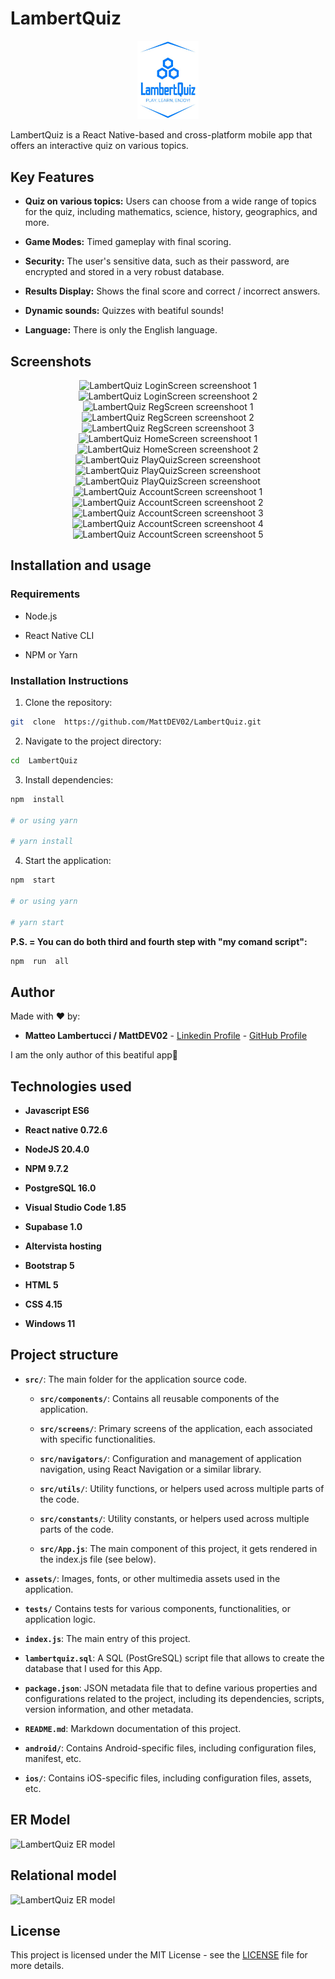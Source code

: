   

# LambertQuiz

  

  

<p align="center">
<img  title="LambertQuiz Logo"  alt="LambertQuiz Logo"  width="19.5%"  src="./assets/images/logo.png">
</p>

  

  

LambertQuiz is a React Native-based and cross-platform mobile app that offers an interactive quiz on various topics.

  

  

## Key Features

  

  

-  **Quiz on various topics:** Users can choose from a wide range of topics for the quiz, including mathematics, science, history, geographics, and more.

-  **Game Modes:** Timed gameplay with final scoring.

-  **Security:** The user's sensitive data, such as their password, are encrypted and stored in a very robust database.  

-  **Results Display:** Shows the final score and correct / incorrect answers.

-  **Dynamic sounds:** Quizzes with beatiful sounds!

- **Language:** There is only the English language.

  

  

## Screenshots

  

  

<p align="center">
<img  title="LambertQuiz LoginScreen screenshoot 1"  alt="LambertQuiz LoginScreen screenshoot 1"  src="https://matteolambertucci.altervista.org/lambertquiz/screenshoots/loginscreen1.jpeg"  width="35%">
<img  title="LambertQuiz LoginScreen screenshoot 2"  alt="LambertQuiz LoginScreen screenshoot 2"  src="https://matteolambertucci.altervista.org/lambertquiz/screenshoots/loginscreen2.jpeg"  width="35%">
<img  title="LambertQuiz RegScreen screenshoot 1"  alt="LambertQuiz RegScreen screenshoot 1"  src="https://matteolambertucci.altervista.org/lambertquiz/screenshoots/regscreen1.jpeg"  width="35%"><br />
<img  title="LambertQuiz RegScreen screenshoot 2"  alt="LambertQuiz RegScreen screenshoot 2"  src="https://matteolambertucci.altervista.org/lambertquiz/screenshoots/regscreen2.jpeg"  width="35%">
<img  title="LambertQuiz RegScreen screenshoot 3"  alt="LambertQuiz RegScreen screenshoot 3"  src="https://matteolambertucci.altervista.org/lambertquiz/screenshoots/regscreen3.jpeg"  width="35%">
<img  title="LambertQuiz HomeScreen screenshoot 1"  alt="LambertQuiz HomeScreen screenshoot 1"  src="https://matteolambertucci.altervista.org/lambertquiz/screenshoots/homescreen1.jpeg"  width="35%">
<img  title="LambertQuiz HomeScreen screenshoot 2"  alt="LambertQuiz HomeScreen screenshoot 2"  src="https://matteolambertucci.altervista.org/lambertquiz/screenshoots/homescreen2.jpeg"  width="35%">
<img  title="LambertQuiz PlayQuizScreen screenshoot"  alt="LambertQuiz PlayQuizScreen screenshoot"  src="https://matteolambertucci.altervista.org/lambertquiz/screenshoots/playquizscreen1.jpeg"  width="35%">
<img  title="LambertQuiz PlayQuizScreen screenshoot"  alt="LambertQuiz PlayQuizScreen screenshoot"  src="https://matteolambertucci.altervista.org/lambertquiz/screenshoots/playquizscreen2.jpeg"  width="35%">
<img  title="LambertQuiz PlayQuizScreen screenshoot"  alt="LambertQuiz PlayQuizScreen screenshoot"  src="https://matteolambertucci.altervista.org/lambertquiz/screenshoots/playquizscreen3.jpeg"  width="35%"><br />
<img  title="LambertQuiz AccountScreen screenshoot 1"  alt="LambertQuiz AccountScreen screenshoot 1"  src="https://matteolambertucci.altervista.org/lambertquiz/screenshoots/accountscreen1.jpeg"  width="35%">
<img  title="LambertQuiz AccountScreen screenshoot 2"  alt="LambertQuiz AccountScreen screenshoot 2"  src="https://matteolambertucci.altervista.org/lambertquiz/screenshoots/accountscreen2.jpeg"  width="35%">
<img  title="LambertQuiz AccountScreen screenshoot 3"  alt="LambertQuiz AccountScreen screenshoot 3"  src="https://matteolambertucci.altervista.org/lambertquiz/screenshoots/accountscreen3.jpeg"  width="35%">
<img  title="LambertQuiz AccountScreen screenshoot 4"  alt="LambertQuiz AccountScreen screenshoot 4"  src="https://matteolambertucci.altervista.org/lambertquiz/screenshoots/accountscreen4.jpeg"  width="35%">
<img  title="LambertQuiz AccountScreen screenshoot 5"  alt="LambertQuiz AccountScreen screenshoot 5"  src="https://matteolambertucci.altervista.org/lambertquiz/screenshoots/helpscreen.jpeg"  width="35%">
</p>

  

  

## Installation and usage

  

  

### Requirements

- Node.js

- React Native CLI

- NPM or Yarn
  
  
### Installation Instructions

  

  

1. Clone the repository:

  

  

```bash
git  clone  https://github.com/MattDEV02/LambertQuiz.git
```

  

  

2. Navigate to the project directory:

  

  

```bash
cd  LambertQuiz
```

  

  

3. Install dependencies:

  

  

```bash
npm  install

# or using yarn

# yarn install
```

  

  

4. Start the application:

  

  

```bash
npm  start

# or using yarn

# yarn start
```

  

**P.S. = You can do both third and fourth step with "my comand script":**

  

  

```bash
npm  run  all
```


## Author

Made with ❤️ by:

- **Matteo Lambertucci / MattDEV02** - [Linkedin Profile](https://www.linkedin.com/in/matteo-lambertucci-134073211) - [GitHub Profile](https://github.com/MattDEV02)

I am the only author of this beatiful app👀
  

  

## Technologies used

  

  

-  **Javascript ES6**

  

-  **React native 0.72.6**

  

-  **NodeJS 20.4.0**

  

-  **NPM 9.7.2**

  

-  **PostgreSQL 16.0**

  

-  **Visual Studio Code 1.85**

  

-  **Supabase 1.0**

  

-  **Altervista hosting**

  

-  **Bootstrap 5**

  

-  **HTML 5**

  

-  **CSS 4.15**

  

-  **Windows 11**

  

## Project structure

-  **`src/`**: The main folder for the application source code.

	- **`src/components/`**: Contains all reusable components of the application.

	- **`src/screens/`**: Primary screens of the application, each associated with specific functionalities.

	- **`src/navigators/`**: Configuration and management of application navigation, using React Navigation or a similar library.

	- **`src/utils/`**: Utility functions, or helpers used across multiple parts of the code.

	- **`src/constants/`**: Utility constants, or helpers used across multiple parts of the code.

	- **`src/App.js`**: The main component of this project, it gets rendered in the index.js file (see below).

-  **`assets/`**: Images, fonts, or other multimedia assets used in the application.

-  **`tests/`** Contains tests for various components, functionalities, or application logic.

-  **`index.js`**: The main entry of this project.

-  **`lambertquiz.sql`**: A SQL (PostGreSQL) script file that allows to create the database that I used for this App.

-  **`package.json`**: JSON metadata file that to define various properties and configurations related to the project, including its dependencies, scripts, version information, and other metadata.

-  **`README.md`**: Markdown documentation of this project.

-  **`android/`**: Contains Android-specific files, including configuration files, manifest, etc.

-  **`ios/`**: Contains iOS-specific files, including configuration files, assets, etc.

  

## ER Model

  

<img  title="LambertQuiz ER model"  alt="LambertQuiz ER model"  src="https://matteolambertucci.altervista.org/lambertquiz/planning/ER_model.jpeg"  width="100%">

  

  

## Relational model

  

  

<img  title="LambertQuiz ER model"  alt="LambertQuiz ER model"  src="https://matteolambertucci.altervista.org/lambertquiz/planning/relational_model.jpeg"  width="100%">

  

  

## License

  

  

This project is licensed under the MIT License - see the [LICENSE](LICENSE) file for more details.